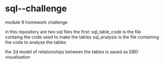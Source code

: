 # sql--challenge
module 9 homework challenge

in this repository are two sql files the first:
  sql_table_code  is the file containg the code used to make the tables
  sql_analysis is the file containing the code to  analyse the tables

the 2d model of relationships between the tables is saved as DBD visualisation
